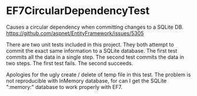 # EF7CircularDependencyTest
Causes a circular dependency when committing changes to a SQLite DB.
https://github.com/aspnet/EntityFramework/issues/5305

There are two unit tests included in this project. They both attempt to commit the exact same information to a SQLite database. The first test commits all the data in a single step. The second test commits the data in two steps. The first test fails. The second succeeds.

Apologies for the ugly create / delete of temp file in this test. The problem is not reproducible with InMemory database, for can I get the SQLite ":memory:" database to work properly with EF7.
